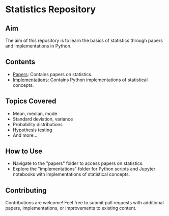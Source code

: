 # Statistics Repository

## Aim
The aim of this repository is to learn the basics of statistics through papers and implementations in Python.

## Contents
- [Papers](./papers): Contains papers on statistics.
- [Implementations](./implementations): Contains Python implementations of statistical concepts.

## Topics Covered
- Mean, median, mode
- Standard deviation, variance
- Probability distributions
- Hypothesis testing
- And more...

## How to Use
- Navigate to the "papers" folder to access papers on statistics.
- Explore the "implementations" folder for Python scripts and Jupyter notebooks with implementations of statistical concepts.

## Contributing
Contributions are welcome! Feel free to submit pull requests with additional papers, implementations, or improvements to existing content.


